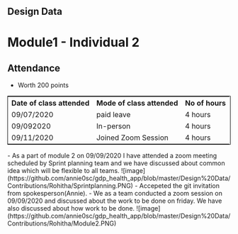 ## Design Data
# Module1 - Individual 2

## Attendance
- Worth 200 points

<table style="width:100%;border: 1px solid black;">
<tr>
<th>Date of class attended</th>	
<th>Mode of class attended</th>
<th>No of hours</th>
</tr>
<tr>
<td>09/07/2020</td>
<td>paid leave</td>
<td>4 hours</td>
</tr>
<tr>
<td>09/092020</td>
<td>In-person</td>
<td> 4 hours</td>  
</tr>
<tr>
<td>09/11/2020</td>
<td>Joined Zoom Session</td>
<td> 4 hours</td>
</tr>
</table>
- As a part of module 2 on 09/09/2020 I have attended a zoom meeting scheduled by Sprint planning team and we have discussed about common idea which will be flexible to all teams.
![image](https://github.com/annie0sc/gdp_health_app/blob/master/Design%20Data/Contributions/Rohitha/Sprintplanning.PNG)
- Accepeted the git invitation from spokesperson(Annie).
- We as a team conducted a zoom session  on 09/09/2020 and discussed about the work to be done on friday. We have also discussed about how work to be done.  
![image](https://github.com/annie0sc/gdp_health_app/blob/master/Design%20Data/Contributions/Rohitha/Module2.PNG)
